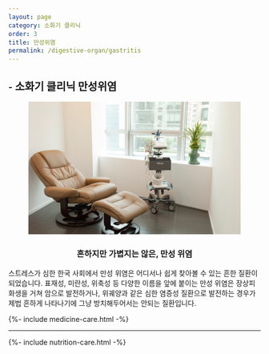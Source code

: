 ```yaml
---
layout: page
category: 소화기 클리닉
order: 3
title: 만성위염
permalink: /digestive-organ/gastritis
---
```


<h2 class="content-heading">
  <small>-</small>
  <strong>소화기 클리닉</strong> 만성위염
</h2>

<figure>
  <img src="/assets/img-slide3.jpg" alt="">
</figure>

<h3 style="text-align:center">흔하지만 가볍지는 않은, 만성 위염</h3>
<p>스트레스가 심한 한국 사회에서 만성 위염은 어디서나 쉽게 찾아볼 수 있는 흔한 질환이 되었습니다. 표재성, 미란성, 위축성 등 다양한 이름을 앞에 붙이는 만성 위염은 장상피화생을 거쳐 암으로 발전하거나, 위궤양과 같은 심한 염증성 질환으로 발전하는 경우가 제법 흔하게 나타나기에 그냥 방치해두어서는 안되는 질환입니다.</p>

{%- include medicine-care.html -%}

<hr>

{%- include nutrition-care.html -%}
